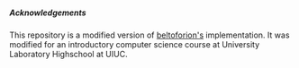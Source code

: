 



##### Acknowledgements 

This repository is a modified version of [beltoforion's](https://github.com/beltoforion/recreational_mathematics_with_python) implementation. It was modified for an introductory computer science course at University Laboratory Highschool at UIUC.

